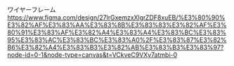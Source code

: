 ワイヤーフレーム
https://www.figma.com/design/27lrGxemzxXlgrZDF8xuEB/%E3%80%90%E3%82%AF%E3%83%AA%E3%83%8B%E3%83%83%E3%82%AF%E3%80%91%E3%83%AF%E3%82%A4%E3%83%A4%E3%83%BC%E3%83%95%E3%83%AC%E3%83%BC%E3%83%A0%2F%E3%83%87%E3%82%B6%E3%82%A4%E3%83%B3%E3%82%AB%E3%83%B3%E3%83%97?node-id=0-1&node-type=canvas&t=VCkveC9VXy7atmbi-0
